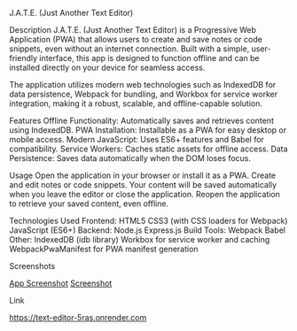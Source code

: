 J.A.T.E. (Just Another Text Editor)

Description
J.A.T.E. (Just Another Text Editor) is a Progressive Web Application (PWA) that allows users to create and save notes or code snippets, even without an internet connection. Built with a simple, user-friendly interface, this app is designed to function offline and can be installed directly on your device for seamless access.

The application utilizes modern web technologies such as IndexedDB for data persistence, Webpack for bundling, and Workbox for service worker integration, making it a robust, scalable, and offline-capable solution.

Features
Offline Functionality: Automatically saves and retrieves content using IndexedDB.
PWA Installation: Installable as a PWA for easy desktop or mobile access.
Modern JavaScript: Uses ES6+ features and Babel for compatibility.
Service Workers: Caches static assets for offline access.
Data Persistence: Saves data automatically when the DOM loses focus.

Usage
Open the application in your browser or install it as a PWA.
Create and edit notes or code snippets.
Your content will be saved automatically when you leave the editor or close the application.
Reopen the application to retrieve your saved content, even offline.


Technologies Used
Frontend:
HTML5
CSS3 (with CSS loaders for Webpack)
JavaScript (ES6+)
Backend:
Node.js
Express.js
Build Tools:
Webpack
Babel
Other:
IndexedDB (idb library)
Workbox for service worker and caching
WebpackPwaManifest for PWA manifest generation


Screenshots

[App Screenshot](client/src/images/Screenshot%202024-12-14%20at%202.23.03 PM.png)
[Screenshot](client/src/images/Screenshot%202024-12-14%20at%202.23.56 PM.png)

Link

https://text-editor-5ras.onrender.com


